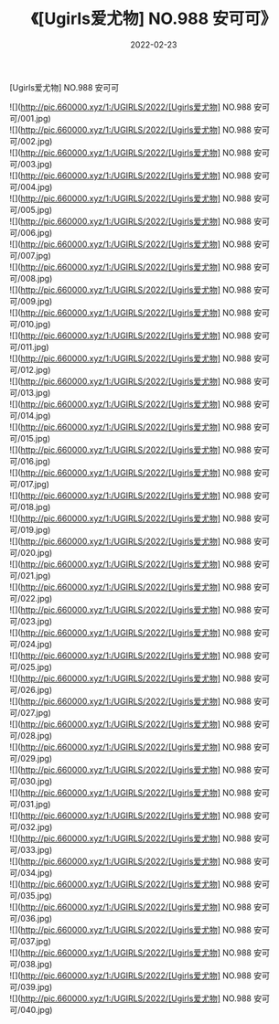 ﻿---
layout: post
title:  《[Ugirls爱尤物] NO.988 安可可》
date:   2022-02-23
img: http://pic.660000.xyz/1:/UGIRLS/2022/[Ugirls爱尤物] NO.988 安可可/000.jpg
categories: [美女, 清纯, 唯美]
---

[Ugirls爱尤物] NO.988 安可可

 ![](http://pic.660000.xyz/1:/UGIRLS/2022/[Ugirls爱尤物] NO.988 安可可/001.jpg) <br>![](http://pic.660000.xyz/1:/UGIRLS/2022/[Ugirls爱尤物] NO.988 安可可/002.jpg) <br>![](http://pic.660000.xyz/1:/UGIRLS/2022/[Ugirls爱尤物] NO.988 安可可/003.jpg) <br>![](http://pic.660000.xyz/1:/UGIRLS/2022/[Ugirls爱尤物] NO.988 安可可/004.jpg) <br>![](http://pic.660000.xyz/1:/UGIRLS/2022/[Ugirls爱尤物] NO.988 安可可/005.jpg) <br>![](http://pic.660000.xyz/1:/UGIRLS/2022/[Ugirls爱尤物] NO.988 安可可/006.jpg) <br>![](http://pic.660000.xyz/1:/UGIRLS/2022/[Ugirls爱尤物] NO.988 安可可/007.jpg) <br>![](http://pic.660000.xyz/1:/UGIRLS/2022/[Ugirls爱尤物] NO.988 安可可/008.jpg) <br>![](http://pic.660000.xyz/1:/UGIRLS/2022/[Ugirls爱尤物] NO.988 安可可/009.jpg) <br>![](http://pic.660000.xyz/1:/UGIRLS/2022/[Ugirls爱尤物] NO.988 安可可/010.jpg) <br>![](http://pic.660000.xyz/1:/UGIRLS/2022/[Ugirls爱尤物] NO.988 安可可/011.jpg) <br>![](http://pic.660000.xyz/1:/UGIRLS/2022/[Ugirls爱尤物] NO.988 安可可/012.jpg) <br>![](http://pic.660000.xyz/1:/UGIRLS/2022/[Ugirls爱尤物] NO.988 安可可/013.jpg) <br>![](http://pic.660000.xyz/1:/UGIRLS/2022/[Ugirls爱尤物] NO.988 安可可/014.jpg) <br>![](http://pic.660000.xyz/1:/UGIRLS/2022/[Ugirls爱尤物] NO.988 安可可/015.jpg) <br>![](http://pic.660000.xyz/1:/UGIRLS/2022/[Ugirls爱尤物] NO.988 安可可/016.jpg) <br>![](http://pic.660000.xyz/1:/UGIRLS/2022/[Ugirls爱尤物] NO.988 安可可/017.jpg) <br>![](http://pic.660000.xyz/1:/UGIRLS/2022/[Ugirls爱尤物] NO.988 安可可/018.jpg) <br>![](http://pic.660000.xyz/1:/UGIRLS/2022/[Ugirls爱尤物] NO.988 安可可/019.jpg) <br>![](http://pic.660000.xyz/1:/UGIRLS/2022/[Ugirls爱尤物] NO.988 安可可/020.jpg) <br>![](http://pic.660000.xyz/1:/UGIRLS/2022/[Ugirls爱尤物] NO.988 安可可/021.jpg) <br>![](http://pic.660000.xyz/1:/UGIRLS/2022/[Ugirls爱尤物] NO.988 安可可/022.jpg) <br>![](http://pic.660000.xyz/1:/UGIRLS/2022/[Ugirls爱尤物] NO.988 安可可/023.jpg) <br>![](http://pic.660000.xyz/1:/UGIRLS/2022/[Ugirls爱尤物] NO.988 安可可/024.jpg) <br>![](http://pic.660000.xyz/1:/UGIRLS/2022/[Ugirls爱尤物] NO.988 安可可/025.jpg) <br>![](http://pic.660000.xyz/1:/UGIRLS/2022/[Ugirls爱尤物] NO.988 安可可/026.jpg) <br>![](http://pic.660000.xyz/1:/UGIRLS/2022/[Ugirls爱尤物] NO.988 安可可/027.jpg) <br>![](http://pic.660000.xyz/1:/UGIRLS/2022/[Ugirls爱尤物] NO.988 安可可/028.jpg) <br>![](http://pic.660000.xyz/1:/UGIRLS/2022/[Ugirls爱尤物] NO.988 安可可/029.jpg) <br>![](http://pic.660000.xyz/1:/UGIRLS/2022/[Ugirls爱尤物] NO.988 安可可/030.jpg) <br>![](http://pic.660000.xyz/1:/UGIRLS/2022/[Ugirls爱尤物] NO.988 安可可/031.jpg) <br>![](http://pic.660000.xyz/1:/UGIRLS/2022/[Ugirls爱尤物] NO.988 安可可/032.jpg) <br>![](http://pic.660000.xyz/1:/UGIRLS/2022/[Ugirls爱尤物] NO.988 安可可/033.jpg) <br>![](http://pic.660000.xyz/1:/UGIRLS/2022/[Ugirls爱尤物] NO.988 安可可/034.jpg) <br>![](http://pic.660000.xyz/1:/UGIRLS/2022/[Ugirls爱尤物] NO.988 安可可/035.jpg) <br>![](http://pic.660000.xyz/1:/UGIRLS/2022/[Ugirls爱尤物] NO.988 安可可/036.jpg) <br>![](http://pic.660000.xyz/1:/UGIRLS/2022/[Ugirls爱尤物] NO.988 安可可/037.jpg) <br>![](http://pic.660000.xyz/1:/UGIRLS/2022/[Ugirls爱尤物] NO.988 安可可/038.jpg) <br>![](http://pic.660000.xyz/1:/UGIRLS/2022/[Ugirls爱尤物] NO.988 安可可/039.jpg) <br>![](http://pic.660000.xyz/1:/UGIRLS/2022/[Ugirls爱尤物] NO.988 安可可/040.jpg) <br>